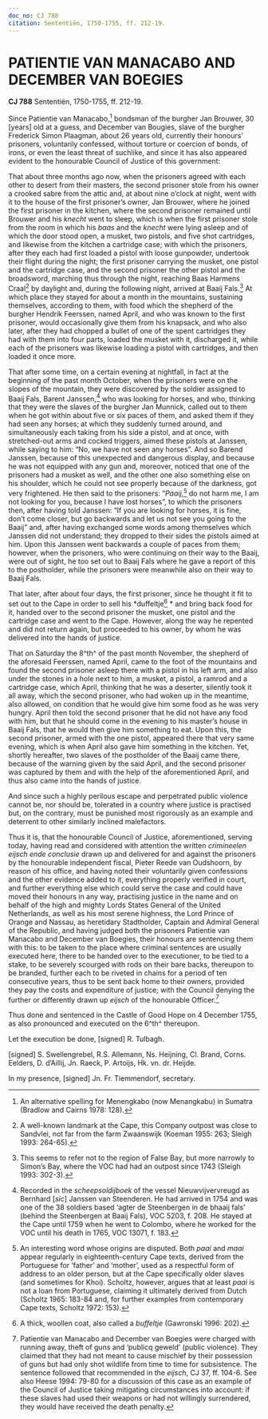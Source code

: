 ```yaml
---
doc_no: CJ 788
citation: Sententiën, 1750-1755, ff. 212-19.
---
```


# PATIENTIE VAN MANACABO AND DECEMBER VAN BOEGIES

**CJ 788** Sententiën, 1750-1755, ff. 212-19.

Since Patientie van Manacabo,[^1] bondsman of the burgher Jan Brouwer, 30 \[years\] old at a guess, and December van Bougies, slave of the burgher Frederick Simon Plaagman, about 26 years old, currently their honours’ prisoners, voluntarily confessed, without torture or coercion of bonds, of irons, or even the least threat of suchlike, and since it has also appeared evident to the honourable Council of Justice of this government:

That about three months ago now, when the prisoners agreed with each other to desert from their masters, the second prisoner stole from his owner a crooked sabre from the attic and, at about nine o’clock at night, went with it to the house of the first prisoner’s owner, Jan Brouwer, where he joined the first prisoner in the kitchen, where the second prisoner remained until Brouwer and his *knecht* went to sleep, which is when the first prisoner stole from the room in which his *baas* and the *knecht* were lying asleep and of which the door stood open, a musket, two pistols, and five shot cartridges, and likewise from the kitchen a cartridge case; with which the prisoners, after they each had first loaded a pistol with loose gunpowder, undertook their flight during the night; the first prisoner carrying the musket, one pistol and the cartridge case, and the second prisoner the other pistol and the broadsword, marching thus through the night, reaching Baas Harmens Craal[^2] by daylight and, during the following night, arrived at Baaij Fals.[^3] At which place they stayed for about a month in the mountains, sustaining themselves, according to them, with food which the shepherd of the burgher Hendrik Feerssen, named April, and who was known to the first prisoner, would occasionally give them from his knapsack, and who also later, after they had chopped a bullet of one of the spent cartridges they had with them into four parts, loaded the musket with it, discharged it, while each of the prisoners was likewise loading a pistol with cartridges, and then loaded it once more.

That after some time, on a certain evening at nightfall, in fact at the beginning of the past month October, when the prisoners were on the slopes of the mountain, they were discovered by the soldier assigned to Baaij Fals, Barent Janssen,[^4] who was looking for horses, and who, thinking that they were the slaves of the burgher Jan Munnick, called out to them when he got within about five or six paces of them, and asked them if they had seen any horses; at which they suddenly turned around, and simultaneously each taking from his side a pistol, and at once, with stretched-out arms and cocked triggers, aimed these pistols at Janssen, while saying to him: “No, we have not seen any horses”. And so Barend Janssen, because of this unexpected and dangerous display, and because he was not equipped with any gun and, moreover, noticed that one of the prisoners had a musket as well, and the other one also something else on his shoulder, which he could not see properly because of the darkness, got very frightened. He then said to the prisoners: “*Paaij*,[^5] do not harm me, I am not looking for you, because I have lost horses”, to which the prisoners then, after having told Janssen: “If you are looking for horses, it is fine, don’t come closer, but go backwards and let us not see you going to the Baaij” and, after having exchanged some words among themselves which Janssen did not understand; they dropped to their sides the pistols aimed at him. Upon this Janssen went backwards a couple of paces from them; however, when the prisoners, who were continuing on their way to the Baaij, were out of sight, he too set out to Baaij Fals where he gave a report of this to the postholder, while the prisoners were meanwhile also on their way to Baaij Fals.

That later, after about four days, the first prisoner, since he thought it fit to set out to the Cape in order to sell his *duffeltje[^6] * and bring back food for it, handed over to the second prisoner the musket, one pistol and the cartridge case and went to the Cape. However, along the way he repented and did not return again, but proceeded to his owner, by whom he was delivered into the hands of justice.

That on Saturday the 8^th^ of the past month November, the shepherd of the aforesaid Feerssen, named April, came to the foot of the mountains and found the second prisoner asleep there with a pistol in his left arm, and also under the stones in a hole next to him, a musket, a pistol, a ramrod and a cartridge case, which April, thinking that he was a deserter, silently took it all away, which the second prisoner, who had woken up in the meantime, also allowed, on condition that he would give him some food as he was very hungry. April then told the second prisoner that he did not have any food with him, but that he should come in the evening to his master’s house in Baaij Fals, that he would then give him something to eat. Upon this, the second prisoner, armed with the one pistol, appeared there that very same evening, which is when April also gave him something in the kitchen. Yet, shortly hereafter, two slaves of the postholder of the Baaij came there, because of the warning given by the said April, and the second prisoner was captured by them and with the help of the aforementioned April, and thus also came into the hands of justice.

And since such a highly perilous escape and perpetrated public violence cannot be, nor should be, tolerated in a country where justice is practised but, on the contrary, must be punished most rigorously as an example and deterrent to other similarly inclined malefactors.

Thus it is, that the honourable Council of Justice, aforementioned, serving today, having read and considered with attention the written *crimineelen eijsch ende conclusie* drawn up and delivered for and against the prisoners by the honourable independent fiscal, Pieter Reede van Oudshoorn, by reason of his office, and having noted their voluntarily given confessions and the other evidence added to it, everything properly verified in court, and further everything else which could serve the case and could have moved their honours in any way, practising justice in the name and on behalf of the high and mighty Lords States General of the United Netherlands, as well as his most serene highness, the Lord Prince of Orange and Nassau, as heretidary Stadtholder, Captain and Admiral General of the Republic, and having judged both the prisoners Patientie van Manacabo and December van Boegies, their honours are sentencing them with this: to be taken to the place where criminal sentences are usually executed here, there to be handed over to the executioner, to be tied to a stake, to be severely scourged with rods on their bare backs, thereupon to be branded, further each to be riveted in chains for a period of ten consecutive years, thus to be sent back home to their owners, provided they pay the costs and expenditure of justice; with the Council denying the further or differently drawn up *eijsch* of the honourable Officer.[^7]

Thus done and sentenced in the Castle of Good Hope on 4 December 1755, as also pronounced and executed on the 6^th^ thereupon.

Let the execution be done, \[signed\] R. Tulbagh.

\[signed\] S. Swellengrebel, R.S. Allemann, Ns. Heijning, Cl. Brand, Corns. Eelders, D. d’Aillij, Jn. Raeck, P. Artoijs, Hk. vn. dr. Heijde.

In my presence, \[signed\] Jn. Fr. Tiemmendorf, secretary.

[^1]: An alternative spelling for Menengkabo (now Menangkabu) in Sumatra (Bradlow and Cairns 1978: 128).

[^2]: A well-known landmark at the Cape, this Company outpost was close to Sandvlei, not far from the farm Zwaanswijk (Koeman 1955: 263; Sleigh 1993: 264-65).

[^3]: This seems to refer not to the region of False Bay, but more narrowly to Simon’s Bay, where the VOC had had an outpost since 1743 (Sleigh 1993: 302-3).

[^4]: Recorded in the *scheepsoldijboek* of the vessel Nieuwvijvervreugd as Bernhard \[*sic*\] Janssen van Steenderen. He had arrived in 1754 and was one of the 38 soldiers based ‘agter de Steenbergen in de bhaaij fals’ (behind the Steenbergen at Baaij Fals), VOC 5203, f. 208. He stayed at the Cape until 1759 when he went to Colombo, where he worked for the VOC until his death in 1765, VOC 13071, f. 183.

[^5]: An interesting word whose origins are disputed. Both *paai* and *maai* appear regularly in eighteenth-century Cape texts, derived from the Portuguese for ‘father’ and ‘mother’, used as a respectful form of address to an older person, but at the Cape specifically older slaves (and sometimes for Khoi). Scholtz, however, argues that at least *paai* is not a loan from Portuguese, claiming it ultimately derived from Dutch (Scholtz 1965: 183-84 and, for further examples from contemporary Cape texts, Scholtz 1972: 153).

[^6]: A thick, woollen coat, also called a *buffeltje* (Gawronski 1996: 202).

[^7]: Patientie van Manacabo and December van Boegies were charged with running away, theft of guns and ‘publicq geweld’ (public violence). They claimed that they had not meant to cause mischief by their possession of guns but had only shot wildlife from time to time for subsistence. The sentence followed that recommended in the *eijsch*, CJ 37, ff. 104-6. See also Heese 1994: 79-80 for a discussion of this case as an example of the Council of Justice taking mitigating circumstances into account: if these slaves had used their weapons or had not willingly surrendered, they would have received the death penalty.